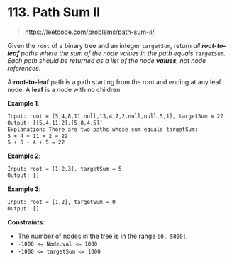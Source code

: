 # 113. Path Sum II

> <https://leetcode.com/problems/path-sum-ii/>

Given the `root` of a binary tree and an integer `targetSum`, return *all
**root-to-leaf** paths where the sum of the node values in the path equals
`targetSum`. Each path should be returned as a list of the node **values**, not
node references*.

A **root-to-leaf** path is a path starting from the root and ending at any leaf
node. A **leaf** is a node with no children.

**Example 1**:

```txt
Input: root = [5,4,8,11,null,13,4,7,2,null,null,5,1], targetSum = 22
Output: [[5,4,11,2],[5,8,4,5]]
Explanation: There are two paths whose sum equals targetSum:
5 + 4 + 11 + 2 = 22
5 + 8 + 4 + 5 = 22
```

**Example 2**:

```txt
Input: root = [1,2,3], targetSum = 5
Output: []
```

**Example 3**:

```txt
Input: root = [1,2], targetSum = 0
Output: []
```

**Constraints**:

- The number of nodes in the tree is in the range `[0, 5000]`.
- `-1000 <= Node.val <= 1000`
- `-1000 <= targetSum <= 1000`

